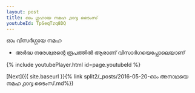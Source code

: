 ```yaml
---
layout: post
title: ഓം ഗുഹായ നമഹ ൧൦൮ ടൈംസ്
youtubeId: TpSeqTzq8DQ
---
```

 
 
 ഓം വിസർഗ്ഗായ നമഹ 
 
 -  അർദ്ധ നരേശ്വരന്റെ രൂപത്തിൽ ആരാണ് വിസാർഗയെപ്പോലെയാണ് 
 
  
 
  
 
 
 
 
 
 


{% include youtubePlayer.html id=page.youtubeId %}
 
[Next]({{ site.baseurl }}{% link  split2/_posts/2016-05-20-ഓം അനാഥയെ നമഹ ൧൦൮ ടൈംസ്.md%})
 
